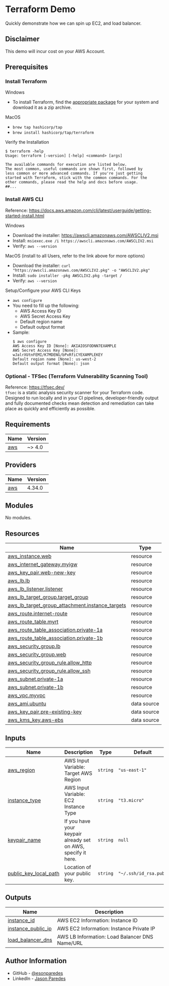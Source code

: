 # Terraform Demo

Quickly demonstrate how we can spin up EC2, and load balancer.

## Disclaimer

This demo will incur cost on your AWS Account.

## Prerequisites
### Install Terraform
Windows
 - To install Terraform, find the [appropriate package](https://www.terraform.io/downloads) for your system and download it as a zip archive.

MacOS
 - `brew tap hashicorp/tap`
 - `brew install hashicorp/tap/terraform`

Verify the Installation
```
$ terraform -help
Usage: terraform [-version] [-help] <command> [args]

The available commands for execution are listed below.
The most common, useful commands are shown first, followed by
less common or more advanced commands. If you're just getting
started with Terraform, stick with the common commands. For the
other commands, please read the help and docs before usage.
##...
```

### Install AWS CLI
Reference: https://docs.aws.amazon.com/cli/latest/userguide/getting-started-install.html

Windows
 - Download the installer: https://awscli.amazonaws.com/AWSCLIV2.msi
 - Install: `msiexec.exe /i https://awscli.amazonaws.com/AWSCLIV2.msi`
 - Verify: `aws --version`

MacOS (install to all Users, refer to the link above for more options)
 - Download the installer: `curl "https://awscli.amazonaws.com/AWSCLIV2.pkg" -o "AWSCLIV2.pkg"`
 - Install: `sudo installer -pkg AWSCLIV2.pkg -target /`
 - Verify: `aws --version`

Setup/Configure your AWS CLI Keys
 - `aws configure`
 - You need to fill up the following:
    - AWS Access Key ID
    - AWS Secret Access Key
    - Default region name
    - Default output format
 - Sample:
    ```
    $ aws configure
    AWS Access Key ID [None]: AKIAIOSFODNN7EXAMPLE
    AWS Secret Access Key [None]: wJalrXUtnFEMI/K7MDENG/bPxRfiCYEXAMPLEKEY
    Default region name [None]: us-west-2
    Default output format [None]: json
    ```

### Optional - TFSec (Terraform Vulnerability Scanning Tool)
Reference: https://tfsec.dev/
<br/>
`tfsec` is a static analysis security scanner for your Terraform code.
<br/>
Designed to run locally and in your CI pipelines, developer-friendly output and fully documented checks mean detection and remediation can take place as quickly and efficiently as possible.

## Requirements

| Name | Version |
|------|---------|
| <a name="requirement_aws"></a> [aws](#requirement\_aws) | ~> 4.0 |

## Providers

| Name | Version |
|------|---------|
| <a name="provider_aws"></a> [aws](#provider\_aws) | 4.34.0 |

## Modules

No modules.

## Resources

| Name | Type |
|------|------|
| [aws_instance.web](https://registry.terraform.io/providers/hashicorp/aws/latest/docs/resources/instance) | resource |
| [aws_internet_gateway.myigw](https://registry.terraform.io/providers/hashicorp/aws/latest/docs/resources/internet_gateway) | resource |
| [aws_key_pair.web-new-key](https://registry.terraform.io/providers/hashicorp/aws/latest/docs/resources/key_pair) | resource |
| [aws_lb.lb](https://registry.terraform.io/providers/hashicorp/aws/latest/docs/resources/lb) | resource |
| [aws_lb_listener.listener](https://registry.terraform.io/providers/hashicorp/aws/latest/docs/resources/lb_listener) | resource |
| [aws_lb_target_group.target_group](https://registry.terraform.io/providers/hashicorp/aws/latest/docs/resources/lb_target_group) | resource |
| [aws_lb_target_group_attachment.instance_targets](https://registry.terraform.io/providers/hashicorp/aws/latest/docs/resources/lb_target_group_attachment) | resource |
| [aws_route.internet-route](https://registry.terraform.io/providers/hashicorp/aws/latest/docs/resources/route) | resource |
| [aws_route_table.myrt](https://registry.terraform.io/providers/hashicorp/aws/latest/docs/resources/route_table) | resource |
| [aws_route_table_association.private-1a](https://registry.terraform.io/providers/hashicorp/aws/latest/docs/resources/route_table_association) | resource |
| [aws_route_table_association.private-1b](https://registry.terraform.io/providers/hashicorp/aws/latest/docs/resources/route_table_association) | resource |
| [aws_security_group.lb](https://registry.terraform.io/providers/hashicorp/aws/latest/docs/resources/security_group) | resource |
| [aws_security_group.web](https://registry.terraform.io/providers/hashicorp/aws/latest/docs/resources/security_group) | resource |
| [aws_security_group_rule.allow_http](https://registry.terraform.io/providers/hashicorp/aws/latest/docs/resources/security_group_rule) | resource |
| [aws_security_group_rule.allow_ssh](https://registry.terraform.io/providers/hashicorp/aws/latest/docs/resources/security_group_rule) | resource |
| [aws_subnet.private-1a](https://registry.terraform.io/providers/hashicorp/aws/latest/docs/resources/subnet) | resource |
| [aws_subnet.private-1b](https://registry.terraform.io/providers/hashicorp/aws/latest/docs/resources/subnet) | resource |
| [aws_vpc.myvpc](https://registry.terraform.io/providers/hashicorp/aws/latest/docs/resources/vpc) | resource |
| [aws_ami.ubuntu](https://registry.terraform.io/providers/hashicorp/aws/latest/docs/data-sources/ami) | data source |
| [aws_key_pair.pre-existing-key](https://registry.terraform.io/providers/hashicorp/aws/latest/docs/data-sources/key_pair) | data source |
| [aws_kms_key.aws-ebs](https://registry.terraform.io/providers/hashicorp/aws/latest/docs/data-sources/kms_key) | data source |

## Inputs

| Name | Description | Type | Default | Required |
|------|-------------|------|---------|:--------:|
| <a name="input_aws_region"></a> [aws\_region](#input\_aws\_region) | AWS Input Variable: Target AWS Region | `string` | `"us-east-1"` | no |
| <a name="input_instance_type"></a> [instance\_type](#input\_instance\_type) | AWS Input Variable: EC2 Instance Type | `string` | `"t3.micro"` | no |
| <a name="input_keypair_name"></a> [keypair\_name](#input\_keypair\_name) | If you have your keypair already set on AWS, specify it here. | `string` | `null` | no |
| <a name="input_public_key_local_path"></a> [public\_key\_local\_path](#input\_public\_key\_local\_path) | Location of your public key. | `string` | `"~/.ssh/id_rsa.pub"` | no |

## Outputs

| Name | Description |
|------|-------------|
| <a name="output_instance_id"></a> [instance\_id](#output\_instance\_id) | AWS EC2 Information: Instance ID |
| <a name="output_instance_public_ip"></a> [instance\_public\_ip](#output\_instance\_public\_ip) | AWS EC2 Information: Instance Private IP |
| <a name="output_load_balancer_dns"></a> [load\_balancer\_dns](#output\_load\_balancer\_dns) | AWS LB Information: Load Balancer DNS Name/URL |

## Author Information

- GitHub - [@esonparedes](https://github.com/esonparedes)
- LinkedIn - [Jason Paredes](https://www.linkedin.com/in/jason-paredes-aa246161/)
